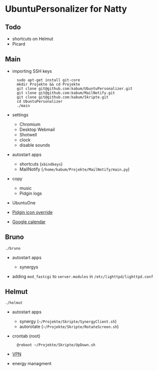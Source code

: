 UbuntuPersonalizer for Natty
============================

Todo
----
* shortcuts on Helmut
* Picard

Main
----

* importing SSH keys

		sudo apt-get install git-core
		mkdir Projekte && cd Projekte
		git clone git@github.com:kabum/UbuntuPersonalizer.git
		git clone git@github.com:kabum/MailNotify.git
		git clone git@github.com:kabum/Skripte.git
		cd UbuntuPersonalizer
		./main

* settings
	* Chromium
	* Desktop Webmail
	* Shotwell
	* clock
	* disable sounds
* autostart apps
	* shortcuts (`xbindkeys`)
	* MailNotify (`/home/kabum/Projekte/MailNotify/main.py`)
* copy
	* music
	* Pidgin logs
* UbuntuOne
* [Pidgin icon override][1]
* [Google calendar][2]




Bruno
-----

	./bruno
	
* autostart apps
	* synergys

* adding `mod_fastcgi` to `server.modules` in `/etc/lighttpd/lighttpd.conf`
	
Helmut
------

	./helmut
	
* autostart apps
	* synergy (`~/Projekte/Skripte/SynergyClient.sh`)
	* autorotate (`~/Projekte/Skripte/RotateScreen.sh`)
* crontab (root)

		@reboot ~/Projekte/Skripte/UpDown.sh

* [VPN][3]
* energy managment

[1]: http://code.google.com/p/pidgin-icon-override/
[2]: http://linuxundich.de/de/ubuntu/google-kalender-in-gnome-integrieren/
[3]: http://www.tu-chemnitz.de/urz/netz/vpn/vpnc.html
